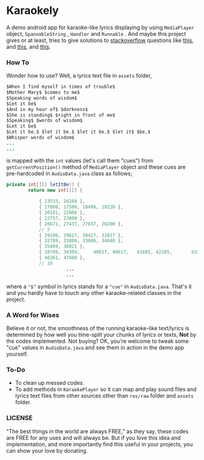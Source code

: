 # Karaokely
A demo android app for karaoke-like lyrics displaying by using `MediaPlayer` object, `SpannableString` , `Handler`  and `Runnable` . 
And maybe this project gives or at least, tries to give solutions to [stackoverflow](https://www.stackoverflow.com) questions like [this](https://stackoverflow.com/questions/42628761/im-creating-a-karaoke-like-app-in-android-studio#comment72385499_42628761), and [this](https://stackoverflow.com/questions/6050750/android-karaoke-text), and [this](https://stackoverflow.com/questions/12025055/how-should-i-time-highlighting-of-text-with-audio-for-a-karaoke-like-application).

### How To
Wonder how to use? Well, a lyrics text file in `assets` folder,
```java
$When I find myself in times of trouble$
$Mother Mary$ $comes to me$
$Speaking words of wisdom$
$Let it be$
$And in my hour of$ $darkness$
$She is standing$ $right in front of me$
$Speaking$ $words of wisdom$
$Let it be$
$Let it be,$ $let it be,$ $let it be,$ $let it$ $be,$
$Whisper words of wisdom$
...
...
```

is mapped with the `int` values (let's call them "cues") from `getCurrentPosition()` method of `MediaPlayer` object and these cues are pre-hardcoded in `AudioData.java` class as follows;


```java
private int[][] letItBe() {
		return new int[][] {
			
			{ 13533, 16268 },
			{ 17000, 17500, 18496, 19220 },
			{ 20181, 22066 },
			{ 22757, 23000 },
			{ 26671, 27437, 27837, 28200 },
			// 5
			{ 29106, 29627, 30427, 31817 },
			{ 32789, 33086, 33686, 34640 },
			{ 35489, 36021 },
			{ 38709, 39309, 	40017, 40617, 	41605, 42205,		43221, 43823, 44023, 44323 },
			{ 46261, 47888 },
			// 10
                      ...
                      ...

```

where a `"$"` symbol in lyrics stands for a `"cue"` in `AudioData.java`. That's it and you hardly have to touch any other karaoke-related classes in the project.

### A Word for Wises
Believe it or not, the smoothness of the running karaoke-like text/lyrics is determined by how well you time-spilt your chunks of lyrics or texts, **Not** by the codes implemented. Not buying? OK, you're welcome to tweak some "cue" values in `AudioData.java` and see them in action in the demo app yourself.

### To-Do
- To clean up messed codes.
- To add methods in `KaraokePlayer` so it can map and play sound files and lyrics text files from other sources other than `res/raw` folder and `assets` folder.

### LICENSE
"The best things in the world are always FREE," as they say, these codes are FREE for any uses and will always be. But if you love this idea and implementation, and more importantly find this useful in your projects, you can show your love by donating.
